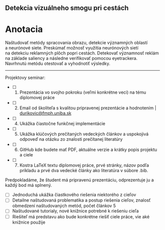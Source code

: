 ## Detekcia vizuálneho smogu pri cestách

# Anotacia

Naštudovať metódy spracovania obrazu, detekcie významných oblastí a neurónové siete. Preskúmať možnosť využitia neurónových sietí na detekciu reklamných plôch popri cestách. Detekovať významnosť reklám na základe saliency a následne verifikovať pomocou eyetrackera. Navrhnutú metódu otestovať a vyhodnotiť výsledky.

----------------

Projektovy seminar:

- [ ] 1. Prezentácia vo svojho pokroku (veľmi konkrétne veci) na tému diplomovej práce
- [ ] 2. Email od školiteľa s kvalitou pripravenej prezentácie a hodnotením | durikovic@fmph.uniba.sk
- [ ] 4. Ukážka čiastočne funkčnej implementácie
- [ ] 5. Ukážka klúčových prečítaných vedeckých článkov a uspokojivá odpoveď na otázku zo znalosti prečítanej literatúry
- [ ] 6. GitHub kde budete mať PDF, aktuálne verzie a krátky popis projektu a ciele
- [ ] 7. Kostra LaTeX textu diplomovej práce, prvé stránky, názov podľa príkladu a prvé dva vedecké články ako literatúra v súbore .bib.

Predpokladáme, že študent má pripravenú prezentáciu, odprezentuje ju a každý bod má splnený.
- [ ] Jednoduchá ukážka čiastkového riešenia niektorého z cieľov
- [ ] Detailne naštudovaná problematika a postup riešenia cieľov, znalosť obmedzení naštudovaných metód, počet článkov 5
- [ ] Naštudované tutorialy, nové knižnice potrebné k riešeniu cieľa
- [ ] Riešiteľ má predstavu ako bude konkrétne riešiť ciele práce, vie aké knižnice použije
